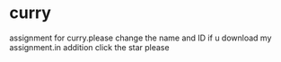 # curry
assignment for curry.please change the name and ID if u download my assignment.in addition click the star please
